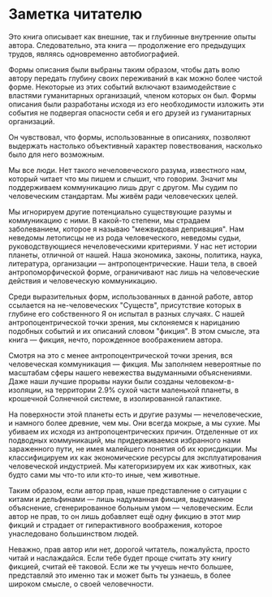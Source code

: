 # Заметка читателю

Это книга описывает как внешние, так и глубинные внутренние опыты автора. Следовательно, эта книга — продолжение его предыдущих трудов, являясь одновременно автобиографией.

Формы описания были выбраны таким образом, чтобы дать волю автору передать глубину своих переживаний в как можно более чистой форме. Некоторые из этих событий включают взаимодействие с властями гуманитарных организаций, членом которых он был. Формы описания были разработаны исходя из его необходимости изложить эти события не подвергая опасности себя и его друзей из гуманитарных организаций.

Он чувствовал, что формы, использованные в описаниях, позволяют выдержать настолько объективный характер повествования, насколько было для него возможным.

Мы все люди. Нет такого нечеловеческого разума, известного нам, который читает что мы пишем и слышит, что говорим. Значит мы поддерживаем коммуникацию лишь друг с другом. Мы судим по человеческим стандартам. Мы живём ради человеческих целей.

Мы игнорируем другие потенциально существующие разумы и коммуникацию с ними. В какой-то степени, мы страдаем заболеванием, которое я называю "межвидовая депривация". Нам неведомы летописцы не из рода человеческого, неведомы судьи, руководствующиеся нечеловеческими критериями. У нас нет истории планеты, отличной от нашей. Наша экономика, законы, политика, наука, литература, организации — антропоцентрические. Наши тела, в своей антропоморфической форме, ограничивают нас лишь на человеческие действия и человеческую коммуникацию.

Среди выразительных форм, использованных в данной работе, автор ссылается на не-человеческих "Существ", присутствие которых в глубине его собственного Я он испытал в разных случаях. С нашей антропоцентрической точки зрения, мы склоняемся к нарицанию подобных событий и их описаний словом "фикция". В этом смысле, эта книга — фикция, нечто, порожденное воображением автора.

Смотря на это с менее антропоцентрической точки зрения, вся человеческая коммуникация — фикция. Мы заполняем невероятные по масштабам сферы нашего невежества выдуманными объяснениями. Даже наши лучшие прорывы науки были созданы человеком-в-изоляции, на территории 2.9% сухой части маленькой планеты, в крошечной Солнечной системе, в изолированной галактике.

На поверхности этой планеты есть и другие разумы — нечеловеческие, и намного более древние, чем мы. Они всегда мокрые, а мы сухие. Мы убиваем их исходя из антропоцентрических причин. Отделенные от их подводных коммуникаций, мы придерживаемся избранного нами зараженного пути, не имея малейшего понятия об их юрисдикции. Мы классифицируем их как экономические ресурсы для эксплуатирования человеческой индустрией. Мы категоризируем их как животных, как будто сами мы что-то или кто-то иные, чем животные.

Таким образом, если автор прав, наше представление о ситуации с китами и дельфинами — лишь надуманная фикция, выдуманное объяснение, сгенерированное больным умом — человеческим. Если автор не прав, то он лишь добавляет ещё одну фикцию в этот мир фикций и страдает от гиперактивного воображения, которое унаследовано большинством людей.

Неважно, прав автор или нет, дорогой читатель, пожалуйста, просто читай и наслаждайся. Если тебе будет проще считать эту книгу фикцией, считай её таковой. Если же ты учуешь нечто большее, представляй это именно так и может быть ты узнаешь, в более широком смысле, о своей человечности.
